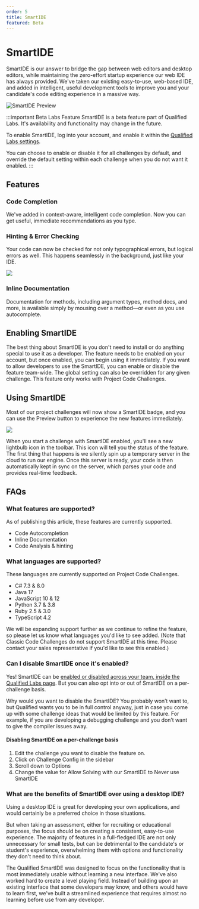 ```yaml
---
order: 5
title: SmartIDE
featured: Beta
---
```


# SmartIDE

SmartIDE is our answer to bridge the gap between web editors and desktop editors, while maintaining the zero-effort startup experience our web IDE has always provided. We've taken our existing easy-to-use, web-based IDE, and added in intelligent, useful development tools to improve you and your candidate's code editing experience in a massive way.

![SmartIDE Preview](/images/hire/smart-ide-preview.png)

:::important Beta Labs Feature
SmartIDE is a beta feature part of Qualified Labs. It's availability and functionality may change in the future. 

To enable SmartIDE, log into your account, and enable it within the [Qualified Labs settings](https://www.qualified.io/hire/account/labs).

You can choose to enable or disable it for all challenges by default, and override the default setting within each challenge when you do not want it enabled.
::: 

## Features

### Code Completion

We've added in context-aware, intelligent code completion. Now you can get useful, immediate recommendations as you type.

### Hinting & Error Checking

Your code can now be checked for not only typographical errors, but logical errors as well. This happens seamlessly in the background, just like your IDE.

![ ](/images/hire/smart-ide-hints.png)

### Inline Documentation

Documentation for methods, including argument types, method docs, and more, is available simply by mousing over a method—or even as you use autocomplete.

## Enabling SmartIDE

The best thing about SmartIDE is you don't need to install or do anything special to use it as a developer. The feature needs to be enabled on your account, but once enabled, you can begin using it immediately.
If you want to allow developers to use the SmartIDE, you can enable or disable the feature team-wide. The global setting can also be overridden for any given challenge. This feature only works with Project Code Challenges.

## Using SmartIDE

Most of our project challenges will now show a SmartIDE badge, and you can use the Preview button to experience the new features immediately.

![ ](/images/hire/smart-ide-badge.png)

When you start a challenge with SmartIDE enabled, you'll see a new lightbulb icon in the toolbar. This icon will tell you the status of the feature. The first thing that happens is we silently spin up a temporary server in the cloud to run our engine. Once this server is ready, your code is then automatically kept in sync on the server, which parses your code and provides real-time feedback.

## FAQs

### What features are supported?
As of publishing this article, these features are currently supported.

* Code Autocompletion
* Inline Documentation
* Code Analysis & hinting

### What languages are supported?
These languages are currently supported on Project Code Challenges.

* C# 7.3 & 8.0
* Java 17
* JavaScript 10 & 12
* Python 3.7 & 3.8
* Ruby 2.5 & 3.0
* TypeScript 4.2

We will be expanding support further as we continue to refine the feature, so please let us know what languages you'd like to see added. (Note that Classic Code Challenges do not support SmartIDE at this time. Please contact your sales representative if you'd like to see this enabled.)

### Can I disable SmartIDE once it's enabled?
Yes! SmartIDE can be [enabled or disabled across your team, inside the Qualified Labs page](https://www.qualified.io/hire/account/labs). But you can also opt into or out of SmartIDE on a per-challenge basis. 

Why would you want to disable the SmartIDE? You probably won’t want to, but Qualified wants you to be in full control anyway, just in case you come up with some challenge ideas that would be limited by this feature. For example, if you are developing a debugging challenge and you don’t want to give the compiler issues away.

#### Disabling SmartIDE on a per-challenge basis
1. Edit the challenge you want to disable the feature on.
2. Click on Challenge Config in the sidebar
3. Scroll down to Options
4. Change the value for Allow Solving with our SmartIDE to Never use SmartIDE

### What are the benefits of SmartIDE over using a desktop IDE?
Using a desktop IDE is great for developing your own applications, and would certainly be a preferred choice in those situations.

But when taking an assessment, either for recruiting or educational purposes, the focus should be on creating a consistent, easy-to-use experience. The majority of features in a full-fledged IDE are not only unnecessary for small tests, but can be detrimental to the candidate's or student's experience, overwhelming them with options and functionality they don't need to think about.

The Qualified SmartIDE was designed to focus on the functionality that is most immediately usable without learning a new interface. We've also worked hard to create a level playing field. Instead of building upon an existing interface that some developers may know, and others would have to learn first, we've built a streamlined experience that requires almost no learning before use from any developer.
